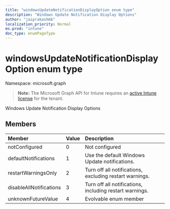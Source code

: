 ```yaml
---
title: "windowsUpdateNotificationDisplayOption enum type"
description: "Windows Update Notification Display Options"
author: "jaiprakashmb"
localization_priority: Normal
ms.prod: "intune"
doc_type: enumPageType
---
```


# windowsUpdateNotificationDisplayOption enum type

Namespace: microsoft.graph

> **Note:** The Microsoft Graph API for Intune requires an [active Intune license](https://go.microsoft.com/fwlink/?linkid=839381) for the tenant.

Windows Update Notification Display Options

## Members
|Member|Value|Description|
|:---|:---|:---|
|notConfigured|0|Not configured|
|defaultNotifications|1|Use the default Windows Update notifications.|
|restartWarningsOnly|2|Turn off all notifications, excluding restart warnings.|
|disableAllNotifications|3|Turn off all notifications, including restart warnings.|
|unknownFutureValue|4|Evolvable enum member|
